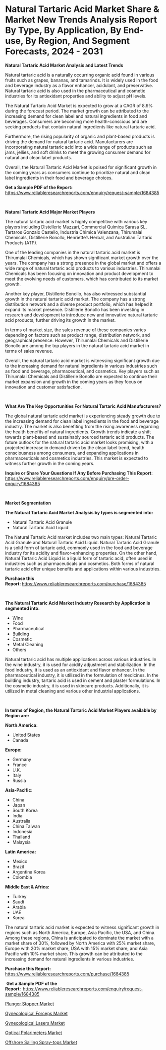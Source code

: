 <p><h1>Natural Tartaric Acid Market Share & Market New Trends Analysis Report By Type, By Application, By End-use, By Region, And Segment Forecasts, 2024 - 2031</h1></p><p><strong>Natural Tartaric Acid Market Analysis and Latest Trends</strong></p>
<p><p>Natural tartaric acid is a naturally occurring organic acid found in various fruits such as grapes, bananas, and tamarinds. It is widely used in the food and beverage industry as a flavor enhancer, acidulant, and preservative. Natural tartaric acid is also used in the pharmaceutical and cosmetic industries for its antioxidant properties and ability to adjust pH levels.</p><p>The Natural Tartaric Acid Market is expected to grow at a CAGR of 8.9% during the forecast period. The market growth can be attributed to the increasing demand for clean label and natural ingredients in food and beverages. Consumers are becoming more health-conscious and are seeking products that contain natural ingredients like natural tartaric acid.</p><p>Furthermore, the rising popularity of organic and plant-based products is driving the demand for natural tartaric acid. Manufacturers are incorporating natural tartaric acid into a wide range of products such as jams, jellies, and soft drinks to meet the growing consumer demand for natural and clean label products.</p><p>Overall, the Natural Tartaric Acid Market is poised for significant growth in the coming years as consumers continue to prioritize natural and clean label ingredients in their food and beverage choices.</p></p>
<p><strong>Get a Sample PDF of the Report:&nbsp;</strong> <a href="https://www.reliableresearchreports.com/enquiry/request-sample/1684385">https://www.reliableresearchreports.com/enquiry/request-sample/1684385</a></p>
<p>&nbsp;</p>
<p><strong>Natural Tartaric Acid Major Market Players</strong></p>
<p><p>The natural tartaric acid market is highly competitive with various key players including Distellerie Mazzari, Commercial Quimica Sarasa SL, Tartaros Gonzalo Castello, Industria Chimica Valenzana, Thirumalai Chemicals, Distillerie Bonollo, Henriette’s Herbal, and Australian Tartaric Products (ATP).</p><p>One of the leading companies in the natural tartaric acid market is Thirumalai Chemicals, which has shown significant market growth over the years. The company has a strong presence in the global market and offers a wide range of natural tartaric acid products to various industries. Thirumalai Chemicals has been focusing on innovation and product development to meet the evolving needs of customers, which has contributed to its market growth.</p><p>Another key player, Distillerie Bonollo, has also witnessed substantial growth in the natural tartaric acid market. The company has a strong distribution network and a diverse product portfolio, which has helped it expand its market presence. Distillerie Bonollo has been investing in research and development to introduce new and innovative natural tartaric acid products, further driving its growth in the market.</p><p>In terms of market size, the sales revenue of these companies varies depending on factors such as product range, distribution network, and geographical presence. However, Thirumalai Chemicals and Distillerie Bonollo are among the top players in the natural tartaric acid market in terms of sales revenue.</p><p>Overall, the natural tartaric acid market is witnessing significant growth due to the increasing demand for natural ingredients in various industries such as food and beverage, pharmaceutical, and cosmetics. Key players such as Thirumalai Chemicals and Distillerie Bonollo are expected to continue their market expansion and growth in the coming years as they focus on innovation and customer satisfaction.</p></p>
<p>&nbsp;</p>
<p><strong>What Are The Key Opportunities For Natural Tartaric Acid Manufacturers?</strong></p>
<p><p>The global natural tartaric acid market is experiencing steady growth due to the increasing demand for clean label ingredients in the food and beverage industry. The market is also benefiting from the rising awareness regarding the health benefits of natural ingredients. Growth trends indicate a shift towards plant-based and sustainably sourced tartaric acid products. The future outlook for the natural tartaric acid market looks promising, with a projected increase in demand driven by the clean label trend, health consciousness among consumers, and expanding applications in pharmaceuticals and cosmetics industries. This market is expected to witness further growth in the coming years.</p></p>
<p><strong>Inquire or Share Your Questions If Any Before Purchasing This Report:</strong> <a href="https://www.reliableresearchreports.com/enquiry/pre-order-enquiry/1684385">https://www.reliableresearchreports.com/enquiry/pre-order-enquiry/1684385</a></p>
<p>&nbsp;</p>
<p><strong>Market Segmentation</strong></p>
<p><strong>The Natural Tartaric Acid Market Analysis by types is segmented into:</strong></p>
<p><ul><li>Natural Tartaric Acid Granule</li><li>Natural Tartaric Acid Liquid</li></ul></p>
<p><p>The Natural Tartaric Acid market includes two main types: Natural Tartaric Acid Granule and Natural Tartaric Acid Liquid. Natural Tartaric Acid Granule is a solid form of tartaric acid, commonly used in the food and beverage industry for its acidity and flavor-enhancing properties. On the other hand, Natural Tartaric Acid Liquid is a liquid form of tartaric acid, often used in industries such as pharmaceuticals and cosmetics. Both forms of natural tartaric acid offer unique benefits and applications within various industries.</p></p>
<p><strong>Purchase this Report:&nbsp;</strong><a href="https://www.reliableresearchreports.com/purchase/1684385">https://www.reliableresearchreports.com/purchase/1684385</a></p>
<p>&nbsp;</p>
<p><strong>The Natural Tartaric Acid Market Industry Research by Application is segmented into:</strong></p>
<p><ul><li>Wine</li><li>Food</li><li>Pharmaceutical</li><li>Building</li><li>Cosmetic</li><li>Metal Cleaning</li><li>Others</li></ul></p>
<p><p>Natural tartaric acid has multiple applications across various industries. In the wine industry, it is used for acidity adjustment and stabilization. In the food industry, it is used as an antioxidant and flavor enhancer. In the pharmaceutical industry, it is utilized in the formulation of medicines. In the building industry, tartaric acid is used in cement and plaster formulations. In the cosmetic industry, it is used in skincare products. Additionally, it is utilized in metal cleaning and various other industrial applications.</p></p>
<p>&nbsp;</p>
<p><strong>In terms of Region, the Natural Tartaric Acid Market Players available by Region are:</strong></p>
<p>
    <p> <strong> North America: </strong>
        <ul>
            <li>United States</li>
            <li>Canada</li>
        </ul>
        </p> 
    <p> <strong> Europe: </strong>
        <ul>
            <li>Germany</li>
            <li>France</li>
            <li>U.K.</li>
            <li>Italy</li>
            <li>Russia</li>
        </ul>
        </p> 
    <p> <strong> Asia-Pacific: </strong>
        <ul>
            <li>China</li>
            <li>Japan</li>
            <li>South Korea</li>
            <li>India</li>
            <li>Australia</li>
            <li>China Taiwan</li>
            <li>Indonesia</li>
            <li>Thailand</li>
            <li>Malaysia</li>
        </ul>
        </p> 
    <p> <strong> Latin America: </strong>
        <ul>
            <li>Mexico</li>
            <li>Brazil</li>
            <li>Argentina Korea</li>
            <li>Colombia</li>
        </ul>
        </p> 
    <p> <strong> Middle East & Africa: </strong>
        <ul>
            <li>Turkey</li>
            <li>Saudi</li>
            <li>Arabia</li>
            <li>UAE</li>
            <li>Korea</li>
        </ul>
    </p>
    </p>
<p><p>The natural tartaric acid market is expected to witness significant growth in regions such as North America, Europe, Asia Pacific, the USA, and China. Among these regions, China is anticipated to dominate the market with a market share of 30%, followed by North America with 25% market share, Europe with 20% market share, USA with 15% market share, and Asia Pacific with 10% market share. This growth can be attributed to the increasing demand for natural ingredients in various industries.</p></p>
<p><strong>Purchase this Report: </strong><a href="https://www.reliableresearchreports.com/purchase/1684385">https://www.reliableresearchreports.com/purchase/1684385</a></p>
<p>&nbsp;<strong>Get a Sample PDF of the Report:&nbsp;&nbsp;</strong><a href="https://www.reliableresearchreports.com/enquiry/request-sample/1684385">https://www.reliableresearchreports.com/enquiry/request-sample/1684385</a></p>
<p><strong></strong></p>
<p><p><a href="https://medium.com/@alenamorar/plunger-stopper-market-size-market-outlook-and-market-forecast-2024-to-2031-dcb7d7e855d1">Plunger Stopper Market</a></p><p><a href="https://medium.com/@petrawillms/gynecological-forceps-market-size-cagr-trends-2024-2030-a8dce981b7b1">Gynecological Forceps Market</a></p><p><a href="https://medium.com/@petrawillms/gynecological-lasers-market-size-reveals-the-best-marketing-channels-in-global-industry-671f0a0a9a4a">Gynecological Lasers Market</a></p><p><a href="https://github.com/PeterParrish5/Market-Research-Report-List-3/blob/main/optical-polarimeters-market.md">Optical Polarimeters Market</a></p><p><a href="https://github.com/Whitneyboyettebo9kiw7yr13/Market-Research-Report-List-1/blob/main/offshore-sailing-spray-tops-market.md">Offshore Sailing Spray-tops Market</a></p></p>